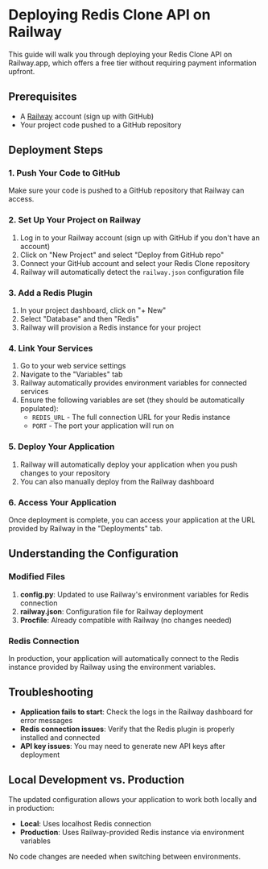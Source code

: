 # Deploying Redis Clone API on Railway

This guide will walk you through deploying your Redis Clone API on Railway.app, which offers a free tier without requiring payment information upfront.

## Prerequisites

- A [Railway](https://railway.app) account (sign up with GitHub)
- Your project code pushed to a GitHub repository

## Deployment Steps

### 1. Push Your Code to GitHub

Make sure your code is pushed to a GitHub repository that Railway can access.

### 2. Set Up Your Project on Railway

1. Log in to your Railway account (sign up with GitHub if you don't have an account)
2. Click on "New Project" and select "Deploy from GitHub repo"
3. Connect your GitHub account and select your Redis Clone repository
4. Railway will automatically detect the `railway.json` configuration file

### 3. Add a Redis Plugin

1. In your project dashboard, click on "+ New"
2. Select "Database" and then "Redis"
3. Railway will provision a Redis instance for your project

### 4. Link Your Services

1. Go to your web service settings
2. Navigate to the "Variables" tab
3. Railway automatically provides environment variables for connected services
4. Ensure the following variables are set (they should be automatically populated):
   - `REDIS_URL` - The full connection URL for your Redis instance
   - `PORT` - The port your application will run on

### 5. Deploy Your Application

1. Railway will automatically deploy your application when you push changes to your repository
2. You can also manually deploy from the Railway dashboard

### 6. Access Your Application

Once deployment is complete, you can access your application at the URL provided by Railway in the "Deployments" tab.

## Understanding the Configuration

### Modified Files

1. **config.py**: Updated to use Railway's environment variables for Redis connection
2. **railway.json**: Configuration file for Railway deployment
3. **Procfile**: Already compatible with Railway (no changes needed)

### Redis Connection

In production, your application will automatically connect to the Redis instance provided by Railway using the environment variables.

## Troubleshooting

- **Application fails to start**: Check the logs in the Railway dashboard for error messages
- **Redis connection issues**: Verify that the Redis plugin is properly installed and connected
- **API key issues**: You may need to generate new API keys after deployment

## Local Development vs. Production

The updated configuration allows your application to work both locally and in production:

- **Local**: Uses localhost Redis connection
- **Production**: Uses Railway-provided Redis instance via environment variables

No code changes are needed when switching between environments.